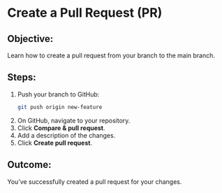 # Create a Pull Request (PR)

## Objective:
Learn how to create a pull request from your branch to the main branch.

## Steps:
1. Push your branch to GitHub:
    ```bash
    git push origin new-feature
    ```
2. On GitHub, navigate to your repository.
3. Click **Compare & pull request**.
4. Add a description of the changes.
5. Click **Create pull request**.

## Outcome:
You’ve successfully created a pull request for your changes.
